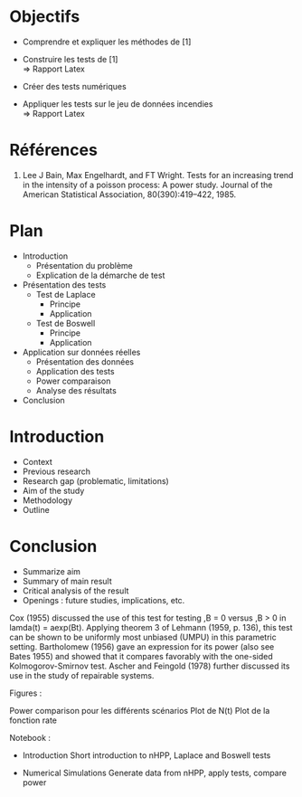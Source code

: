 # Objectifs

- Comprendre et expliquer les méthodes de [1]
- Construire les tests de [1]  
=> Rapport Latex

- Créer des tests numériques
- Appliquer les tests sur le jeu de données incendies  
=> Rapport Latex






# Références
1. Lee J Bain, Max Engelhardt, and FT Wright. Tests for an increasing trend in the intensity of a poisson process: A power study. Journal of the American Statistical Association, 80(390):419–422, 1985.


# Plan
- Introduction
    - Présentation du problème
    - Explication de la démarche de test
- Présentation des tests
    - Test de Laplace
        - Principe
        - Application
    - Test de Boswell
        - Principe
        - Application
- Application sur données réelles
    - Présentation des données
    - Application des tests
    - Power comparaison
    - Analyse des résultats
- Conclusion
    


# Introduction
- Context
- Previous research
- Research gap (problematic, limitations)
- Aim of the study
- Methodology
- Outline

# Conclusion
- Summarize aim
- Summary of main result
- Critical analysis of the result
- Openings : future studies, implications, etc.



Cox (1955) discussed the use of this test for testing ,B = 0 versus ,B > 0 
in lamda(t) = aexp(Bt). Applying theorem 3 of Lehmann (1959, p. 136), this test can be shown to be uniformly most unbiased (UMPU) in this parametric setting.
Bartholomew (1956) gave an expression for its power (also see Bates 1955) and showed that it compares favorably with the one-sided Kolmogorov-Smirnov test. Ascher and Feingold (1978) further discussed its use in the study of repairable systems.



Figures :

Power comparison pour les différents scénarios
Plot de N(t)
Plot de la fonction rate


Notebook :
- Introduction
Short introduction to nHPP, Laplace and Boswell tests

- Numerical Simulations
Generate data from nHPP, apply tests, compare power